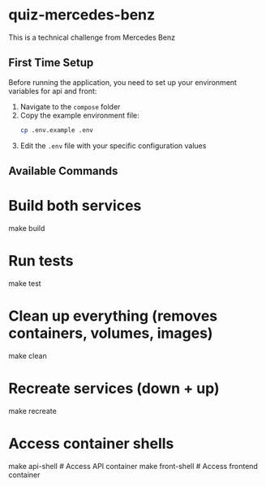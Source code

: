 # quiz-mercedes-benz

This is a technical challenge from Mercedes Benz

## First Time Setup

Before running the application, you need to set up your environment variables for api and front:

1. Navigate to the `compose` folder
2. Copy the example environment file:
   ```bash
   cp .env.example .env
   ```
3. Edit the `.env` file with your specific configuration values

## Available Commands

# Build both services

make build

# Run tests

make test

# Clean up everything (removes containers, volumes, images)

make clean

# Recreate services (down + up)

make recreate

# Access container shells

make api-shell # Access API container
make front-shell # Access frontend container
